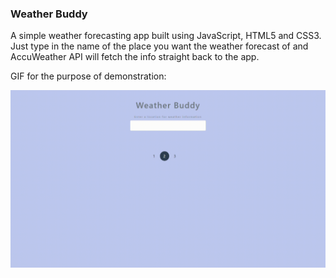 ### Weather Buddy 
A simple weather forecasting app built using JavaScript, HTML5 and CSS3. <br>
Just type in the name of the place you want the weather forecast of and AccuWeather API will fetch the info straight back to the app. <br>

GIF for the purpose of demonstration: <br>

![WeatherBuddy](https://github.com/Ol0fmeistR/WeatherBuddy/blob/master/weatherbuddy_gif.gif)
